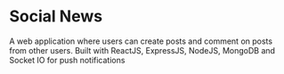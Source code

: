 # Social News

A web application where users can create posts and comment on posts from other users. Built with ReactJS, ExpressJS, NodeJS, MongoDB and Socket IO for push notifications
